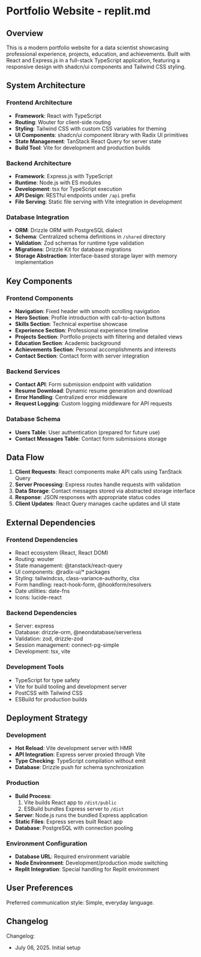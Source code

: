 # Portfolio Website - replit.md

## Overview
This is a modern portfolio website for a data scientist showcasing professional experience, projects, education, and achievements. Built with React and Express.js in a full-stack TypeScript application, featuring a responsive design with shadcn/ui components and Tailwind CSS styling.

## System Architecture

### Frontend Architecture
- **Framework**: React with TypeScript
- **Routing**: Wouter for client-side routing
- **Styling**: Tailwind CSS with custom CSS variables for theming
- **UI Components**: shadcn/ui component library with Radix UI primitives
- **State Management**: TanStack React Query for server state
- **Build Tool**: Vite for development and production builds

### Backend Architecture
- **Framework**: Express.js with TypeScript
- **Runtime**: Node.js with ES modules
- **Development**: tsx for TypeScript execution
- **API Design**: RESTful endpoints under `/api` prefix
- **File Serving**: Static file serving with Vite integration in development

### Database Integration
- **ORM**: Drizzle ORM with PostgreSQL dialect
- **Schema**: Centralized schema definitions in `/shared` directory
- **Validation**: Zod schemas for runtime type validation
- **Migrations**: Drizzle Kit for database migrations
- **Storage Abstraction**: Interface-based storage layer with memory implementation

## Key Components

### Frontend Components
- **Navigation**: Fixed header with smooth scrolling navigation
- **Hero Section**: Profile introduction with call-to-action buttons
- **Skills Section**: Technical expertise showcase
- **Experience Section**: Professional experience timeline
- **Projects Section**: Portfolio projects with filtering and detailed views
- **Education Section**: Academic background
- **Achievements Section**: Personal accomplishments and interests
- **Contact Section**: Contact form with server integration

### Backend Services
- **Contact API**: Form submission endpoint with validation
- **Resume Download**: Dynamic resume generation and download
- **Error Handling**: Centralized error middleware
- **Request Logging**: Custom logging middleware for API requests

### Database Schema
- **Users Table**: User authentication (prepared for future use)
- **Contact Messages Table**: Contact form submissions storage

## Data Flow

1. **Client Requests**: React components make API calls using TanStack Query
2. **Server Processing**: Express routes handle requests with validation
3. **Data Storage**: Contact messages stored via abstracted storage interface
4. **Response**: JSON responses with appropriate status codes
5. **Client Updates**: React Query manages cache updates and UI state

## External Dependencies

### Frontend Dependencies
- React ecosystem (React, React DOM)
- Routing: wouter
- State management: @tanstack/react-query
- UI components: @radix-ui/* packages
- Styling: tailwindcss, class-variance-authority, clsx
- Form handling: react-hook-form, @hookform/resolvers
- Date utilities: date-fns
- Icons: lucide-react

### Backend Dependencies
- Server: express
- Database: drizzle-orm, @neondatabase/serverless
- Validation: zod, drizzle-zod
- Session management: connect-pg-simple
- Development: tsx, vite

### Development Tools
- TypeScript for type safety
- Vite for build tooling and development server
- PostCSS with Tailwind CSS
- ESBuild for production builds

## Deployment Strategy

### Development
- **Hot Reload**: Vite development server with HMR
- **API Integration**: Express server proxied through Vite
- **Type Checking**: TypeScript compilation without emit
- **Database**: Drizzle push for schema synchronization

### Production
- **Build Process**: 
  1. Vite builds React app to `/dist/public`
  2. ESBuild bundles Express server to `/dist`
- **Server**: Node.js runs the bundled Express application
- **Static Files**: Express serves built React app
- **Database**: PostgreSQL with connection pooling

### Environment Configuration
- **Database URL**: Required environment variable
- **Node Environment**: Development/production mode switching
- **Replit Integration**: Special handling for Replit environment

## User Preferences

Preferred communication style: Simple, everyday language.

## Changelog

Changelog:
- July 06, 2025. Initial setup